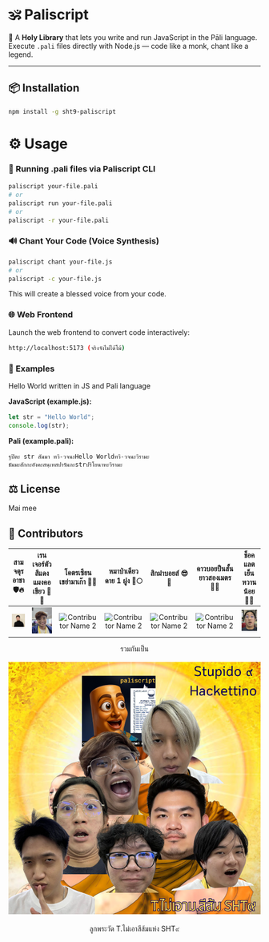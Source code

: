 # 🕉️ Paliscript

🌟 A **Holy Library** that lets you write and run JavaScript in the Pāli language. Execute `.pali` files directly with Node.js — code like a monk, chant like a legend.

---

## 📦 Installation

```bash
npm install -g sht9-paliscript
```

# ⚙️ Usage
### 🚀 Running .pali files via Paliscript CLI

```bash
paliscript your-file.pali
# or
paliscript run your-file.pali
# or
paliscript -r your-file.pali
```


### 🔊 Chant Your Code (Voice Synthesis)

```bash
paliscript chant your-file.js
# or
paliscript -c your-file.js
```

This will create a blessed voice from your code.

### 🌐 Web Frontend

Launch the web frontend to convert code interactively:

```bash
http://localhost:5173 (จริงจังไม่ได้โม้)
```

### 📂 Examples
Hello World written in JS and Pali language

**JavaScript (example.js):**
```javascript
let str = "Hello World";
console.log(str);
```

**Pali (example.pali):**
```
ฐปิตะ str สัมมา ทวิ-วจนะHello Worldทวิ-วจนะวิรามะ
ธัมมะสักกะอังคะสนฺเทสปารัมภะstrปริโยนาหะวิรามะ
```

## ⚖️ License

Mai mee

## 🤝 Contributors

| สามจตุรอาชา 🛡️🔥 | เรนเจอร์ตัวสีแดงแผงคอเขียว 🔴🦁 | โคตรเซียนเขย่ามาเก๊า 🎲🧠 | หมาป่าเดียวดาย 1 ฝูง 🐺🌕 | สิกม๋าบอยส์ 😎👑 | คาวบอยปืนสั้นยาวสองเมตร 🤠🔫| ช็อคแลตเย็นหวานน้อย 🍫🧊 |
| :------------------: | :------------------: | :------------------: | :------------------: | :------------------: | :------------------: | :------------------: |
| <img src="image/1.jpeg" alt="Contributor Name 1" width="100"/> | <img src="image/2.jpg" alt="Contributor Name 2" width="100"/> | <img src="image/3.jpg" alt="Contributor Name 2" width="100"/> | <img src="image/4.jpg" alt="Contributor Name 2" width="100"/> | <img src="image/5.jpg" alt="Contributor Name 2" width="100"/> | <img src="image/6.jpg" alt="Contributor Name 2" width="100"/> | <img src="image/7.jpg" alt="Contributor Name 2" width="100"/> |


<center> รวมกันเป็น </center> </br> 
<center> <img src="image/8.png" alt="Hehe" /> </center> </br> 
<center> ลูกพระวัด T.ไม่เอาสีส้มแห่ง SHT๙ </center> </br> 